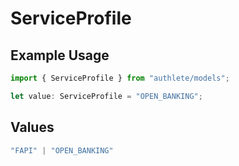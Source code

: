 # ServiceProfile

## Example Usage

```typescript
import { ServiceProfile } from "authlete/models";

let value: ServiceProfile = "OPEN_BANKING";
```

## Values

```typescript
"FAPI" | "OPEN_BANKING"
```